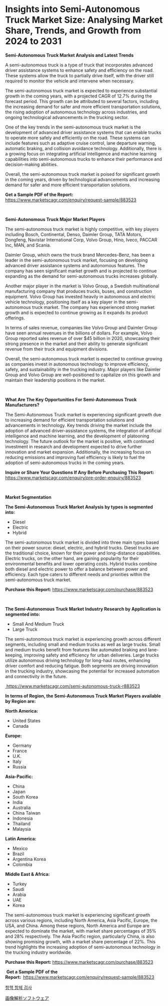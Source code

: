 <p><h1>Insights into Semi-Autonomous Truck Market Size: Analysing Market Share, Trends, and Growth from 2024 to 2031</h1></p><p><strong>Semi-Autonomous Truck Market Analysis and Latest Trends</strong></p>
<p><p>A semi-autonomous truck is a type of truck that incorporates advanced driver assistance systems to enhance safety and efficiency on the road. These systems allow the truck to partially drive itself, with the driver still required to monitor the vehicle and intervene when necessary. </p><p>The semi-autonomous truck market is expected to experience substantial growth in the coming years, with a projected CAGR of 12.7% during the forecast period. This growth can be attributed to several factors, including the increasing demand for safer and more efficient transportation solutions, the rising adoption of autonomous technology across industries, and ongoing technological advancements in the trucking sector.</p><p>One of the key trends in the semi-autonomous truck market is the development of advanced driver assistance systems that can enable trucks to operate more safely and efficiently on the road. These systems can include features such as adaptive cruise control, lane departure warning, automatic braking, and collision avoidance technology. Additionally, there is a growing focus on integrating artificial intelligence and machine learning capabilities into semi-autonomous trucks to enhance their performance and decision-making abilities.</p><p>Overall, the semi-autonomous truck market is poised for significant growth in the coming years, driven by technological advancements and increasing demand for safer and more efficient transportation solutions.</p></p>
<p><strong>Get a Sample PDF of the Report:&nbsp;</strong> <a href="https://www.marketscagr.com/enquiry/request-sample/883523">https://www.marketscagr.com/enquiry/request-sample/883523</a></p>
<p>&nbsp;</p>
<p><strong>Semi-Autonomous Truck Major Market Players</strong></p>
<p><p>The semi-autonomous truck market is highly competitive, with key players including Bosch, Continental, Denso, Daimler Group, TATA Motors, Dongfeng, Navistar International Corp, Volvo Group, Hino, Iveco, PACCAR Inc, MAN, and Scania.</p><p>Daimler Group, which owns the truck brand Mercedes-Benz, has been a leader in the semi-autonomous truck market, focusing on developing advanced driver assistance systems and autonomous features. The company has seen significant market growth and is projected to continue expanding as the demand for semi-autonomous trucks increases globally.</p><p>Another major player in the market is Volvo Group, a Swedish multinational manufacturing company that produces trucks, buses, and construction equipment. Volvo Group has invested heavily in autonomous and electric vehicle technology, positioning itself as a key player in the semi-autonomous truck market. The company has experienced strong market growth and is expected to continue growing as it expands its product offerings.</p><p>In terms of sales revenue, companies like Volvo Group and Daimler Group have seen annual revenues in the billions of dollars. For example, Volvo Group reported sales revenue of over $45 billion in 2020, showcasing their strong presence in the market and their ability to generate significant revenue from their truck and equipment divisions.</p><p>Overall, the semi-autonomous truck market is expected to continue growing as companies invest in autonomous technology to improve efficiency, safety, and sustainability in the trucking industry. Major players like Daimler Group and Volvo Group are well-positioned to capitalize on this growth and maintain their leadership positions in the market.</p></p>
<p>&nbsp;</p>
<p><strong>What Are The Key Opportunities For Semi-Autonomous Truck Manufacturers?</strong></p>
<p><p>The Semi-Autonomous Truck market is experiencing significant growth due to increasing demand for efficient transportation solutions and advancements in technology. Key trends driving the market include the adoption of advanced driver-assistance systems, the integration of artificial intelligence and machine learning, and the development of platooning technology. The future outlook for the market is positive, with continued investment in research and development expected to drive further innovation and market expansion. Additionally, the increasing focus on reducing emissions and improving fuel efficiency is likely to fuel the adoption of semi-autonomous trucks in the coming years.</p></p>
<p><strong>Inquire or Share Your Questions If Any Before Purchasing This Report:</strong> <a href="https://www.marketscagr.com/enquiry/pre-order-enquiry/883523">https://www.marketscagr.com/enquiry/pre-order-enquiry/883523</a></p>
<p>&nbsp;</p>
<p><strong>Market Segmentation</strong></p>
<p><strong>The Semi-Autonomous Truck Market Analysis by types is segmented into:</strong></p>
<p><ul><li>Diesel</li><li>Electric</li><li>Hybrid</li></ul></p>
<p><p>The semi-autonomous truck market is divided into three main types based on their power source: diesel, electric, and hybrid trucks. Diesel trucks are the traditional choice, known for their power and long-distance capabilities. Electric trucks, on the other hand, are gaining popularity for their environmental benefits and lower operating costs. Hybrid trucks combine both diesel and electric power to offer a balance between power and efficiency. Each type caters to different needs and priorities within the semi-autonomous truck market.</p></p>
<p><strong>Purchase this Report:&nbsp;</strong><a href="https://www.marketscagr.com/purchase/883523">https://www.marketscagr.com/purchase/883523</a></p>
<p>&nbsp;</p>
<p><strong>The Semi-Autonomous Truck Market Industry Research by Application is segmented into:</strong></p>
<p><ul><li>Small And Medium Truck</li><li>Large Truck</li></ul></p>
<p><p>The semi-autonomous truck market is experiencing growth across different segments, including small and medium trucks as well as large trucks. Small and medium trucks benefit from features like automated braking and lane-keeping, improving safety and efficiency for urban deliveries. Large trucks utilize autonomous driving technology for long-haul routes, enhancing driver comfort and reducing fatigue. Both segments are driving innovation in the trucking industry, showcasing the potential for increased automation and connectivity in the future.</p></p>
<p><a href="https://www.marketscagr.com/semi-autonomous-truck-r883523">&nbsp;https://www.marketscagr.com/semi-autonomous-truck-r883523</a></p>
<p><strong>In terms of Region, the Semi-Autonomous Truck Market Players available by Region are:</strong></p>
<p>
    <p> <strong> North America: </strong>
        <ul>
            <li>United States</li>
            <li>Canada</li>
        </ul>
        </p> 
    <p> <strong> Europe: </strong>
        <ul>
            <li>Germany</li>
            <li>France</li>
            <li>U.K.</li>
            <li>Italy</li>
            <li>Russia</li>
        </ul>
        </p> 
    <p> <strong> Asia-Pacific: </strong>
        <ul>
            <li>China</li>
            <li>Japan</li>
            <li>South Korea</li>
            <li>India</li>
            <li>Australia</li>
            <li>China Taiwan</li>
            <li>Indonesia</li>
            <li>Thailand</li>
            <li>Malaysia</li>
        </ul>
        </p> 
    <p> <strong> Latin America: </strong>
        <ul>
            <li>Mexico</li>
            <li>Brazil</li>
            <li>Argentina Korea</li>
            <li>Colombia</li>
        </ul>
        </p> 
    <p> <strong> Middle East & Africa: </strong>
        <ul>
            <li>Turkey</li>
            <li>Saudi</li>
            <li>Arabia</li>
            <li>UAE</li>
            <li>Korea</li>
        </ul>
    </p>
    </p>
<p><p>The semi-autonomous truck market is experiencing significant growth across various regions, including North America, Asia Pacific, Europe, the USA, and China. Among these regions, North America and Europe are expected to dominate the market, with market share percentages of 35% and 28% respectively. The Asia Pacific region, particularly China, is also showing promising growth, with a market share percentage of 22%. This trend highlights the increasing adoption of semi-autonomous technology in the trucking industry worldwide.</p></p>
<p><strong>Purchase this Report: </strong><a href="https://www.marketscagr.com/purchase/883523">https://www.marketscagr.com/purchase/883523</a></p>
<p>&nbsp;<strong>Get a Sample PDF of the Report:&nbsp;&nbsp;</strong><a href="https://www.marketscagr.com/enquiry/request-sample/883523">https://www.marketscagr.com/enquiry/request-sample/883523</a></p>
<p><strong></strong></p>
<p><p><a href="https://github.com/KellyLyncyh543964/Market-Research-Report-List-2/blob/main/92476334501.md">항핵 항체 검사</a></p><p><a href="https://github.com/zjkmgcs938405/Market-Research-Report-List-3/blob/main/6046868890.md">画像解析ソフトウェア</a></p></p>